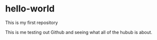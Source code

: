 # hello-world
This is my first repository

This is me testing out Github and seeing what all of the hubub is about.
